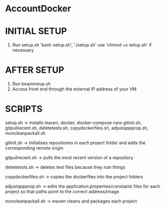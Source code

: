 # AccountDocker

# INITIAL SETUP
1. Run setup.sh
  'bash setup.sh', './setup.sh'
  use 'chmod +x setup.sh' if necessary
    
# AFTER SETUP    
1. Run beammeup.sh
2. Access front end through the external IP address of your VM

# SCRIPTS
setup.sh            -> installs maven, docker, docker-compose
                        runs gitinit.sh, gitpullrecent.sh, deletetests.sh, copydockerfiles.sh, adjustappprop.sh, mvncleanpackall.sh
              
gitinit.sh          -> initialises repositories in each project folder and adds the corresponding remote origin

gitpullrecent.sh    -> pulls the most recent version of a repository

deletetests.sh      -> deletes test files because they ruin things

copydockerfiles.sh  -> copies the dockerfiles into the project folders

adjustappprop.sh    -> edits the application.properties/constants files for each project so that paths point to the correct address/image

mvncleanpackall.sh  -> maven cleans and packages each project 
